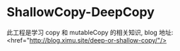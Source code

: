 # ShallowCopy-DeepCopy
此工程是学习 copy 和 mutableCopy 的相关知识,  blog 地址: <href="http://blog.ximu.site/deep-or-shallow-copy/"/>
